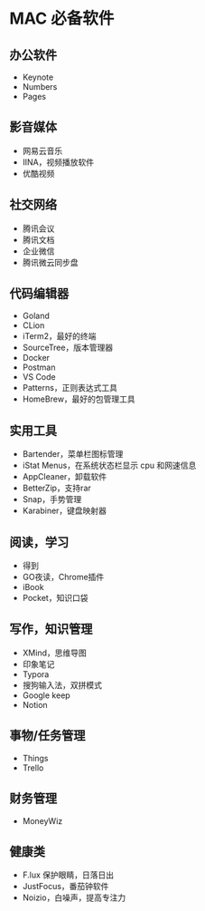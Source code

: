# MAC 必备软件

## 办公软件

- Keynote
- Numbers
- Pages



## 影音媒体

- 网易云音乐
- IINA，视频播放软件
- 优酷视频



## 社交网络

- 腾讯会议
- 腾讯文档
- 企业微信
- 腾讯微云同步盘



## 代码编辑器

- Goland
- CLion
- iTerm2，最好的终端
- SourceTree，版本管理器
- Docker
- Postman
- VS Code
- Patterns，正则表达式工具
- HomeBrew，最好的包管理工具



## 实用工具

- Bartender，菜单栏图标管理
- iStat Menus，在系统状态栏显示 cpu 和网速信息
- AppCleaner，卸载软件
- BetterZip，支持rar
- Snap，手势管理
- Karabiner，键盘映射器



## 阅读，学习

- 得到
- GO夜读，Chrome插件
- iBook
- Pocket，知识口袋



## 写作，知识管理

- XMind，思维导图
- 印象笔记
- Typora
- 搜狗输入法，双拼模式
- Google keep
- Notion



## 事物/任务管理

- Things
- Trello



## 财务管理

- MoneyWiz



## 健康类

- F.lux 保护眼睛，日落日出
- JustFocus，番茄钟软件
- Noizio，白噪声，提高专注力

